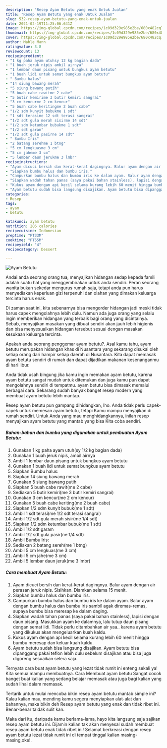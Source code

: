 ```yaml
---
description: "Resep Ayam Betutu yang enak Untuk Jualan"
title: "Resep Ayam Betutu yang enak Untuk Jualan"
slug: 532-resep-ayam-betutu-yang-enak-untuk-jualan
date: 2021-02-19T11:25:06.641Z
image: https://img-global.cpcdn.com/recipes/1c09d329e985e2be/680x482cq70/ayam-betutu-foto-resep-utama.jpg
thumbnail: https://img-global.cpcdn.com/recipes/1c09d329e985e2be/680x482cq70/ayam-betutu-foto-resep-utama.jpg
cover: https://img-global.cpcdn.com/recipes/1c09d329e985e2be/680x482cq70/ayam-betutu-foto-resep-utama.jpg
author: Mable Mann
ratingvalue: 3.8
reviewcount: 13
recipeingredient:
- "1 kg paha ayam utuhsy 12 kg bagian dada"
- "1 buah jeruk nipis ambil airnya"
- "1 lembar daun pisang untuk bungkus ayam betutu"
- "1 buah lidi untuk semat bungkus ayam betutu"
- " Bumbu halus"
- "14 siung bawang merah"
- "5 siung bawang putih"
- "5 buah cabe rawitme 2 cabe"
- "5 butir kemirime 3 butir kemiri sangrai"
- "3 cm kencurme 2 cm kencur"
- "5 buah cabe keritingme 2 buah cabe"
- "1/2 sdm kunyit bubukme 1 sdt"
- "1 sdt terasime 12 sdt terasi sangrai"
- "1/2 sdt gula merah sisirme 14 sdt"
- "1/2 sdm ketumbar bubukme 1 sdt"
- "1/2 sdt garam"
- "1/2 sdt gula pasirne 14 sdt"
- " Bumbu Iris"
- "2 batang serehme 1 btng"
- "5 cm lengkuasme 3 cm"
- "5 cm jaheme 3 cm"
- "5 lembar daun jerukme 3 lmbr"
recipeinstructions:
- "Ayam dicuci bersih dan kerat-kerat dagingnya. Balur ayam dengan air perasan jeruk nipis. Sisihkan. Diamkan selama 15 menit."
- "Siapkan bumbu halus dan bumbu iris."
- "Campurkan bumbu halus dan bumbu iris ke dalam ayam. Balur ayam dengan bumbu halus dan bumbu iris sambil agak diremas-remas, supaya bumbu bisa meresap ke dalam daging."
- "Siapkan wadah tahan panas (saya pakai bahan stainless), lapisi dengan daun pisang. Masukkan ayam ke dalamnya, lalu tutup daun pisang dengan semat lidi. Tidak perlu ditambahkan air yaa.. karena ayam betutu yang dikukus akan mengeluarkan kuah kaldu."
- "Kukus ayam dengan api kecil selama kurang lebih 60 menit hingga bumbu meresap dan keluar kuah kaldu."
- "Ayam betutu sudah bisa langsung disajikan. Ayam betutu bisa dipanggang pakai teflon lebih dulu sebelum disajikan atau bisa juga digoreng sesuaikan selera saja."
categories:
- Resep
tags:
- ayam
- betutu

katakunci: ayam betutu 
nutrition: 206 calories
recipecuisine: Indonesian
preptime: "PT33M"
cooktime: "PT55M"
recipeyield: "4"
recipecategory: Dessert

---
```



![Ayam Betutu](https://img-global.cpcdn.com/recipes/1c09d329e985e2be/680x482cq70/ayam-betutu-foto-resep-utama.jpg)

Andai anda seorang orang tua, menyajikan hidangan sedap kepada famili adalah suatu hal yang menggembirakan untuk anda sendiri. Peran seorang  wanita bukan sekedar mengurus rumah saja, tetapi anda pun harus menyediakan keperluan gizi terpenuhi dan olahan yang dimakan keluarga tercinta harus enak.

Di zaman  saat ini, kita sebenarnya bisa mengorder hidangan jadi meski tidak harus capek mengolahnya lebih dulu. Namun ada juga orang yang selalu ingin memberikan hidangan yang terbaik bagi orang yang dicintainya. Sebab, menyajikan masakan yang dibuat sendiri akan jauh lebih higienis dan bisa menyesuaikan hidangan tersebut sesuai dengan masakan kesukaan keluarga tercinta. 



Apakah anda seorang penggemar ayam betutu?. Asal kamu tahu, ayam betutu merupakan hidangan khas di Nusantara yang sekarang disukai oleh setiap orang dari hampir setiap daerah di Nusantara. Kita dapat memasak ayam betutu sendiri di rumah dan dapat dijadikan makanan kesenanganmu di hari libur.

Anda tidak usah bingung jika kamu ingin memakan ayam betutu, karena ayam betutu sangat mudah untuk ditemukan dan juga kamu pun dapat mengolahnya sendiri di tempatmu. ayam betutu bisa dimasak memalui berbagai cara. Sekarang sudah banyak banget resep modern yang membuat ayam betutu lebih mantap.

Resep ayam betutu pun gampang dihidangkan, lho. Anda tidak perlu capek-capek untuk memesan ayam betutu, tetapi Kamu mampu menyajikan di rumah sendiri. Untuk Anda yang mau menghidangkannya, inilah resep menyajikan ayam betutu yang mantab yang bisa Kita coba sendiri.

<!--inarticleads1-->

##### Bahan-bahan dan bumbu yang digunakan untuk pembuatan Ayam Betutu:

1. Gunakan 1 kg paha ayam utuh(sy 1/2 kg bagian dada)
1. Gunakan 1 buah jeruk nipis, ambil airnya
1. Ambil 1 lembar daun pisang untuk bungkus ayam betutu
1. Gunakan 1 buah lidi untuk semat bungkus ayam betutu
1. Siapkan  Bumbu halus:
1. Siapkan 14 siung bawang merah
1. Gunakan 5 siung bawang putih
1. Siapkan 5 buah cabe rawit(me 2 cabe)
1. Sediakan 5 butir kemiri(me 3 butir kemiri sangrai)
1. Gunakan 3 cm kencur(me 2 cm kencur)
1. Gunakan 5 buah cabe keriting(me 2 buah cabe)
1. Siapkan 1/2 sdm kunyit bubuk(me 1 sdt)
1. Ambil 1 sdt terasi(me 1/2 sdt terasi sangrai)
1. Ambil 1/2 sdt gula merah sisir(me 1/4 sdt)
1. Siapkan 1/2 sdm ketumbar bubuk(me 1 sdt)
1. Ambil 1/2 sdt garam
1. Ambil 1/2 sdt gula pasir(ne 1/4 sdt)
1. Ambil  Bumbu Iris:
1. Sediakan 2 batang sereh(me 1 btng)
1. Ambil 5 cm lengkuas(me 3 cm)
1. Ambil 5 cm jahe(me 3 cm)
1. Ambil 5 lembar daun jeruk(me 3 lmbr)




<!--inarticleads2-->

##### Cara membuat Ayam Betutu:

1. Ayam dicuci bersih dan kerat-kerat dagingnya. Balur ayam dengan air perasan jeruk nipis. Sisihkan. Diamkan selama 15 menit.
1. Siapkan bumbu halus dan bumbu iris.
1. Campurkan bumbu halus dan bumbu iris ke dalam ayam. Balur ayam dengan bumbu halus dan bumbu iris sambil agak diremas-remas, supaya bumbu bisa meresap ke dalam daging.
1. Siapkan wadah tahan panas (saya pakai bahan stainless), lapisi dengan daun pisang. Masukkan ayam ke dalamnya, lalu tutup daun pisang dengan semat lidi. Tidak perlu ditambahkan air yaa.. karena ayam betutu yang dikukus akan mengeluarkan kuah kaldu.
1. Kukus ayam dengan api kecil selama kurang lebih 60 menit hingga bumbu meresap dan keluar kuah kaldu.
1. Ayam betutu sudah bisa langsung disajikan. Ayam betutu bisa dipanggang pakai teflon lebih dulu sebelum disajikan atau bisa juga digoreng sesuaikan selera saja.




Ternyata cara buat ayam betutu yang lezat tidak rumit ini enteng sekali ya! Kita semua mampu membuatnya. Cara Membuat ayam betutu Sangat cocok banget buat kalian yang sedang belajar memasak atau juga bagi kalian yang sudah lihai dalam memasak.

Tertarik untuk mulai mencoba bikin resep ayam betutu mantab simple ini? Kalau kalian mau, mending kamu segera menyiapkan alat-alat dan bahannya, maka bikin deh Resep ayam betutu yang enak dan tidak ribet ini. Benar-benar taidak sulit kan. 

Maka dari itu, daripada kamu berlama-lama, hayo kita langsung saja sajikan resep ayam betutu ini. Dijamin kalian tak akan menyesal sudah membuat resep ayam betutu enak tidak ribet ini! Selamat berkreasi dengan resep ayam betutu lezat tidak rumit ini di tempat tinggal kalian masing-masing,oke!.

